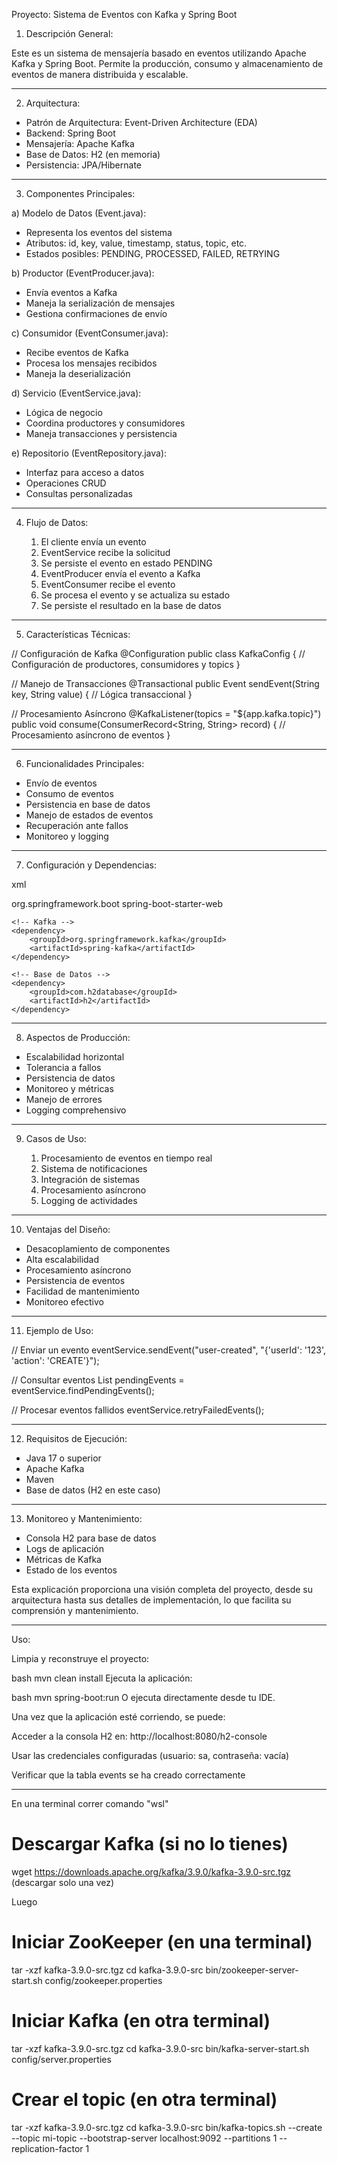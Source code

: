 Proyecto: Sistema de Eventos con Kafka y Spring Boot

1. Descripción General:

Este es un sistema de mensajería basado en eventos utilizando Apache Kafka y Spring Boot.
Permite la producción, consumo y almacenamiento de eventos de manera distribuida y escalable.

-----------------

2. Arquitectura:

- Patrón de Arquitectura: Event-Driven Architecture (EDA)
- Backend: Spring Boot
- Mensajería: Apache Kafka
- Base de Datos: H2 (en memoria)
- Persistencia: JPA/Hibernate

-----------------

3. Componentes Principales:

a) Modelo de Datos (Event.java):
- Representa los eventos del sistema
- Atributos: id, key, value, timestamp, status, topic, etc.
- Estados posibles: PENDING, PROCESSED, FAILED, RETRYING

b) Productor (EventProducer.java):
- Envía eventos a Kafka
- Maneja la serialización de mensajes
- Gestiona confirmaciones de envío

c) Consumidor (EventConsumer.java):
- Recibe eventos de Kafka
- Procesa los mensajes recibidos
- Maneja la deserialización

d) Servicio (EventService.java):
- Lógica de negocio
- Coordina productores y consumidores
- Maneja transacciones y persistencia

e) Repositorio (EventRepository.java):
- Interfaz para acceso a datos
- Operaciones CRUD
- Consultas personalizadas

-----------------

4. Flujo de Datos:

    1. El cliente envía un evento
    2. EventService recibe la solicitud
    3. Se persiste el evento en estado PENDING
    4. EventProducer envía el evento a Kafka
    5. EventConsumer recibe el evento
    6. Se procesa el evento y se actualiza su estado
    7. Se persiste el resultado en la base de datos

-----------------

5. Características Técnicas:

// Configuración de Kafka
@Configuration
public class KafkaConfig {
// Configuración de productores, consumidores y topics
}

// Manejo de Transacciones
@Transactional
public Event sendEvent(String key, String value) {
// Lógica transaccional
}

// Procesamiento Asíncrono
@KafkaListener(topics = "${app.kafka.topic}")
public void consume(ConsumerRecord<String, String> record) {
// Procesamiento asíncrono de eventos
}

-----------------

6. Funcionalidades Principales:

- Envío de eventos
- Consumo de eventos
- Persistencia en base de datos
- Manejo de estados de eventos
- Recuperación ante fallos
- Monitoreo y logging

-----------------

7. Configuración y Dependencias:

xml
<dependencies>
<!-- Spring Boot -->
<dependency>
<groupId>org.springframework.boot</groupId>
<artifactId>spring-boot-starter-web</artifactId>
</dependency>

    <!-- Kafka -->
    <dependency>
        <groupId>org.springframework.kafka</groupId>
        <artifactId>spring-kafka</artifactId>
    </dependency>

    <!-- Base de Datos -->
    <dependency>
        <groupId>com.h2database</groupId>
        <artifactId>h2</artifactId>
    </dependency>
</dependencies>

-----------------

8. Aspectos de Producción:

- Escalabilidad horizontal
- Tolerancia a fallos
- Persistencia de datos
- Monitoreo y métricas
- Manejo de errores
- Logging comprehensivo

-----------------

9. Casos de Uso:

    1. Procesamiento de eventos en tiempo real
    2. Sistema de notificaciones
    3. Integración de sistemas
    4. Procesamiento asíncrono
    5. Logging de actividades

-----------------

10. Ventajas del Diseño:

- Desacoplamiento de componentes
- Alta escalabilidad
- Procesamiento asíncrono
- Persistencia de eventos
- Facilidad de mantenimiento
- Monitoreo efectivo

-----------------

11. Ejemplo de Uso:

// Enviar un evento
eventService.sendEvent("user-created", "{'userId': '123', 'action': 'CREATE'}");

// Consultar eventos
List<Event> pendingEvents = eventService.findPendingEvents();

// Procesar eventos fallidos
eventService.retryFailedEvents();

-----------------

12. Requisitos de Ejecución:

- Java 17 o superior
- Apache Kafka
- Maven
- Base de datos (H2 en este caso)

-----------------

13. Monitoreo y Mantenimiento:

- Consola H2 para base de datos
- Logs de aplicación
- Métricas de Kafka
- Estado de los eventos

Esta explicación proporciona una visión completa del proyecto, desde su arquitectura hasta sus detalles de implementación,
lo que facilita su comprensión y mantenimiento.


--------------------------
Uso:

Limpia y reconstruye el proyecto:

bash
mvn clean install
Ejecuta la aplicación:

bash
mvn spring-boot:run
O ejecuta directamente desde tu IDE.

Una vez que la aplicación esté corriendo, se puede:

Acceder a la consola H2 en: http://localhost:8080/h2-console

Usar las credenciales configuradas (usuario: sa, contraseña: vacía)

Verificar que la tabla events se ha creado correctamente

---------------------------------------
En una terminal correr comando "wsl"

# Descargar Kafka (si no lo tienes)
wget https://downloads.apache.org/kafka/3.9.0/kafka-3.9.0-src.tgz (descargar solo una vez)

Luego
# Iniciar ZooKeeper (en una terminal)
tar -xzf kafka-3.9.0-src.tgz
cd kafka-3.9.0-src
bin/zookeeper-server-start.sh config/zookeeper.properties

# Iniciar Kafka (en otra terminal)
tar -xzf kafka-3.9.0-src.tgz
cd kafka-3.9.0-src
bin/kafka-server-start.sh config/server.properties

# Crear el topic (en otra terminal)
tar -xzf kafka-3.9.0-src.tgz
cd kafka-3.9.0-src
bin/kafka-topics.sh --create --topic mi-topic --bootstrap-server localhost:9092 --partitions 1 --replication-factor 1